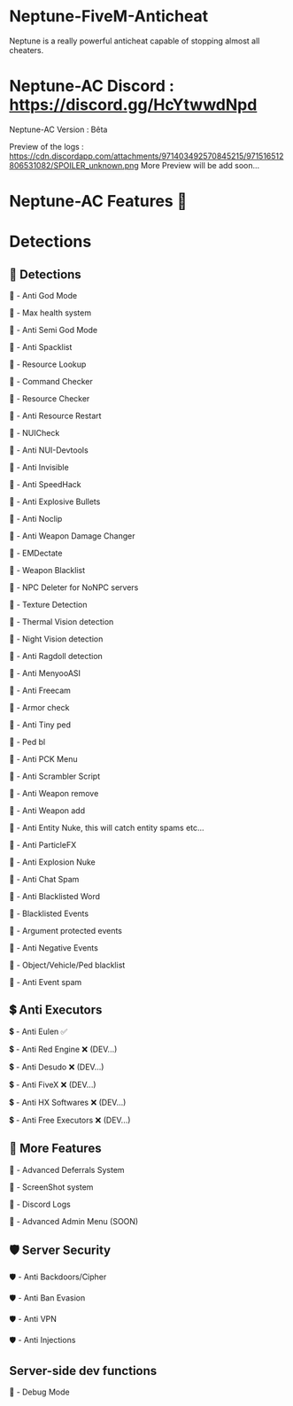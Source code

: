 # Neptune-FiveM-Anticheat
Neptune is a really powerful anticheat capable of stopping almost all cheaters.

# Neptune-AC Discord : https://discord.gg/HcYtwwdNpd

Neptune-AC Version : Bêta

Preview of the logs : https://cdn.discordapp.com/attachments/971403492570845215/971516512806531082/SPOILER_unknown.png
More Preview will be add soon...

# Neptune-AC Features 🌊

# Detections

## 🌊 Detections

🌊 - Anti God Mode

🌊 - Max health system

🌊 - Anti Semi God Mode

🌊 - Anti Spacklist

🌊 - Resource Lookup

🌊 - Command Checker

🌊 - Resource Checker

🌊 - Anti Resource Restart

🌊 - NUICheck

🌊 - Anti NUI-Devtools

🌊 - Anti Invisible

🌊 - Anti SpeedHack

🌊 - Anti Explosive Bullets

🌊 - Anti Noclip

🌊 - Anti Weapon Damage Changer

🌊 - EMDectate

🌊 - Weapon Blacklist

🌊 - NPC Deleter for NoNPC servers

🌊 - Texture Detection

🌊 - Thermal Vision detection

🌊 - Night Vision detection

🌊 - Anti Ragdoll detection

🌊 - Anti MenyooASI

🌊 - Anti Freecam

🌊 - Armor check

🌊 - Anti Tiny ped

🌊 - Ped bl

🔱 - Anti PCK Menu

🔱 - Anti Scrambler Script

🔱 - Anti Weapon remove

🔱 - Anti Weapon add

🔱 - Anti Entity Nuke, this will catch entity spams etc...

🔱 - Anti ParticleFX

🔱 - Anti Explosion Nuke

🔱 - Anti Chat Spam

🔱 - Anti Blacklisted Word

🔱 - Blacklisted Events

🔱 - Argument protected events

🔱 - Anti Negative Events

🔱 - Object/Vehicle/Ped blacklist

🔱 - Anti Event spam


## 💲 Anti Executors

💲 - Anti Eulen ✅

💲 - Anti Red Engine ❌ (DEV...)

💲 - Anti Desudo ❌ (DEV...)

💲 - Anti FiveX ❌ (DEV...)

💲 - Anti HX Softwares ❌ (DEV...)

💲 - Anti Free Executors ❌ (DEV...)


## 📡 More Features 

📡 - Advanced Deferrals System

📡 - ScreenShot system

📡 - Discord Logs

📡 - Advanced Admin Menu (SOON)


## 🛡️ Server Security

🛡️ - Anti Backdoors/Cipher

🛡️ - Anti Ban Evasion

🛡️ - Anti VPN

🛡️ - Anti Injections


## Server-side dev functions

🔑 - Debug Mode







